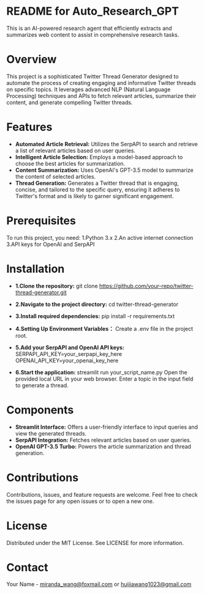 # README for Auto_Research_GPT
This is an AI-powered research agent that efficiently extracts and summarizes web content to assist in comprehensive research tasks.

# Overview
This project is a sophisticated Twitter Thread Generator designed to automate the process of creating engaging and informative Twitter threads on specific topics. It leverages advanced NLP (Natural Language Processing) techniques and APIs to fetch relevant articles, summarize their content, and generate compelling Twitter threads.

# Features
- **Automated Article Retrieval:** Utilizes the SerpAPI to search and retrieve a list of relevant articles based on user queries.
- **Intelligent Article Selection:** Employs a model-based approach to choose the best articles for summarization.
- **Content Summarization:** Uses OpenAI's GPT-3.5 model to summarize the content of selected articles.
- **Thread Generation:** Generates a Twitter thread that is engaging, concise, and tailored to the specific query, ensuring it adheres to Twitter's format and is likely to garner significant engagement.

# Prerequisites
To run this project, you need:
1.Python 3.x
2.An active internet connection
3.API keys for OpenAI and SerpAPI

# Installation
- **1.Clone the repository:**
git clone https://github.com/your-repo/twitter-thread-generator.git

- **2.Navigate to the project directory:**
cd twitter-thread-generator

- **3.Install required dependencies:**
pip install -r requirements.txt

- **4.Setting Up Environment Variables：**
Create a .env file in the project root.

- **5.Add your SerpAPI and OpenAI API keys:**
SERPAPI_API_KEY=your_serpapi_key_here
OPENAI_API_KEY=your_openai_key_here

- **6.Start the application:**
streamlit run your_script_name.py
Open the provided local URL in your web browser.
Enter a topic in the input field to generate a thread.

# Components
- **Streamlit Interface:** Offers a user-friendly interface to input queries and view the generated threads.
- **SerpAPI Integration:** Fetches relevant articles based on user queries.
- **OpenAI GPT-3.5 Turbo:** Powers the article summarization and thread generation.

# Contributions
Contributions, issues, and feature requests are welcome. Feel free to check the issues page for any open issues or to open a new one.

# License
Distributed under the MIT License. See LICENSE for more information.

# Contact
Your Name - miranda_wang@foxmail.com or huijiawang1023@gmail.com

